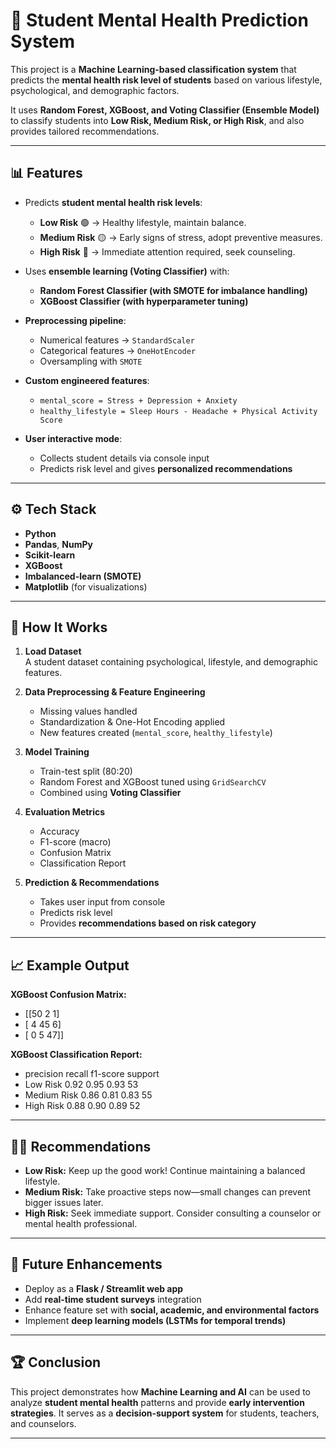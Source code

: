 # 🧠 Student Mental Health Prediction System

This project is a **Machine Learning-based classification system** that predicts the **mental health risk level of students** based on various lifestyle, psychological, and demographic factors.  

It uses **Random Forest, XGBoost, and Voting Classifier (Ensemble Model)** to classify students into **Low Risk, Medium Risk, or High Risk**, and also provides tailored recommendations.

---

## 📊 Features

- Predicts **student mental health risk levels**:
  - **Low Risk** 🟢 → Healthy lifestyle, maintain balance.  
  - **Medium Risk** 🟡 → Early signs of stress, adopt preventive measures.  
  - **High Risk** 🔴 → Immediate attention required, seek counseling.  

- Uses **ensemble learning (Voting Classifier)** with:
  - **Random Forest Classifier (with SMOTE for imbalance handling)**
  - **XGBoost Classifier (with hyperparameter tuning)**

- **Preprocessing pipeline**:
  - Numerical features → `StandardScaler`
  - Categorical features → `OneHotEncoder`
  - Oversampling with `SMOTE`

- **Custom engineered features**:
  - `mental_score = Stress + Depression + Anxiety`
  - `healthy_lifestyle = Sleep Hours - Headache + Physical Activity Score`

- **User interactive mode**:
  - Collects student details via console input  
  - Predicts risk level and gives **personalized recommendations**

---

## ⚙️ Tech Stack

- **Python**
- **Pandas**, **NumPy**
- **Scikit-learn**
- **XGBoost**
- **Imbalanced-learn (SMOTE)**
- **Matplotlib** (for visualizations)

---

## 🚀 How It Works

1. **Load Dataset**  
   A student dataset containing psychological, lifestyle, and demographic features.

2. **Data Preprocessing & Feature Engineering**  
   - Missing values handled  
   - Standardization & One-Hot Encoding applied  
   - New features created (`mental_score`, `healthy_lifestyle`)

3. **Model Training**  
   - Train-test split (80:20)  
   - Random Forest and XGBoost tuned using `GridSearchCV`  
   - Combined using **Voting Classifier**  

4. **Evaluation Metrics**  
   - Accuracy  
   - F1-score (macro)  
   - Confusion Matrix  
   - Classification Report  

5. **Prediction & Recommendations**  
   - Takes user input from console  
   - Predicts risk level  
   - Provides **recommendations based on risk category**

---

## 📈 Example Output

**XGBoost Confusion Matrix:**
- [[50 2 1]
- [ 4 45 6]
- [ 0 5 47]]

**XGBoost Classification Report:**
- precision recall f1-score support
- Low Risk 0.92 0.95 0.93 53
- Medium Risk 0.86 0.81 0.83 55
- High Risk 0.88 0.90 0.89 52

---

## 👩‍⚕️ Recommendations

- **Low Risk:** Keep up the good work! Continue maintaining a balanced lifestyle.  
- **Medium Risk:** Take proactive steps now—small changes can prevent bigger issues later.  
- **High Risk:** Seek immediate support. Consider consulting a counselor or mental health professional.  

---

## 📌 Future Enhancements

- Deploy as a **Flask / Streamlit web app**  
- Add **real-time student surveys** integration  
- Enhance feature set with **social, academic, and environmental factors**  
- Implement **deep learning models (LSTMs for temporal trends)**  

---

## 🏆 Conclusion

This project demonstrates how **Machine Learning and AI** can be used to analyze **student mental health** patterns and provide **early intervention strategies**. It serves as a **decision-support system** for students, teachers, and counselors.  

---
